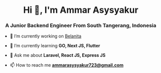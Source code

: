 <h1 align="center">Hi 👋, I'm Ammar Asysyakur</h1>
<h3 align="center">A Junior Backend Engineer From South Tangerang, Indonesia</h3>

- 🔭 I’m currently working on [Belanita](https://github.com/Amrasykr/belanita_backend)

- 🌱 I’m currently learning **GO, Next JS, Flutter**

- 💬 Ask me about **Laravel, React JS, Express JS**

- 📫 How to reach me **ammarasysyakur723@gmail.com**

